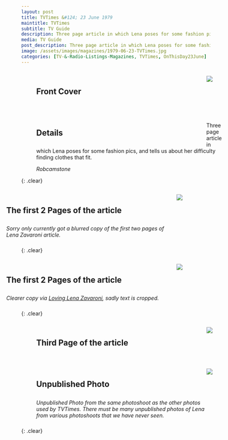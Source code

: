 ```yaml
---
layout: post
title: TVTimes &#124; 23 June 1979
maintitle: TVTimes
subtitle: TV Guide
description: Three page article in which Lena poses for some fashion pics, and tells us about her difficulty finding clothes that fit.
media: TV Guide
post_description: Three page article in which Lena poses for some fashion pics, and tells us about her difficulty finding clothes that fit.
image: /assets/images/magazines/1979-06-23-TVTimes.jpg
categories: [TV-&-Radio-Listings-Magazines, TVTimes, OnThisDay23June]
---
```


<figure class="fig1">
<figcaption>
<h2>Front Cover</h2>
</figcaption>
<a href="/assets/images/magazines/1979-06-23-tvtimes-front-cover.jpg"><img src="/assets/images/magazines/1979-06-23-tvtimes-front-cover.jpg" class="full-width zoom-in"></a>
</figure>

<figure class="fig2">
<figcaption>
<h2>Details</h2>
</figcaption>
<p>Three page article in which Lena poses for some fashion pics, and tells us about her difficulty finding clothes that fit.</p>
<cite>Robcamstone</cite>
</figure>

{: .clear}

<figure class="fig3">
<figcaption>
<h2>The first 2 Pages of the article</h2>
</figcaption>
<a href="/assets/images/magazines/1979-06-23-TVTimes-01-02a.jpg"><img src="/assets/images/magazines/1979-06-23-TVTimes-01-02a.jpg" class="full-width zoom-in"></a>
<figcaption>
<cite>Sorry only currently got a blurred copy of the first two pages of Lena Zavaroni article.</cite>
</figcaption>
</figure>

{: .clear}

<figure class="fig3">
<figcaption>
<h2>The first 2 Pages of the article</h2>
</figcaption>
<a href="/assets/images/magazines/1979-06-23-TVTimes-01-02b.jpg"><img src="/assets/images/magazines/1979-06-23-TVTimes-01-02b.jpg" class="full-width zoom-in"></a>
<figcaption>
<cite>Clearer copy via <a href="https://loving-lena-zavaroni.tumblr.com/post/687817223654572032/23rd-june-2022-%F0%9D%90%92%F0%9D%90%9A%F0%9D%90%AD%F0%9D%90%AE%F0%9D%90%AB%F0%9D%90%9D%F0%9D%90%9A%F0%9D%90%B2-%F0%9D%9F%90%F0%9D%9F%91%F0%9D%90%AB%F0%9D%90%9D-%F0%9D%90%89%F0%9D%90%AE%F0%9D%90%A7%F0%9D%90%9E-%F0%9D%9F%8F%F0%9D%9F%97%F0%9D%9F%95%F0%9D%9F%97-in-tv">Loving Lena Zavaroni</a>, sadly text is cropped.</cite>
</figcaption>
</figure>

{: .clear}

<figure class="fig1">
<figcaption>
<h2>Third Page of the article</h2>
</figcaption>
<a href="/assets/images/magazines/1979-06-23-TVTimes-03.png"><img src="/assets/images/magazines/1979-06-23-TVTimes-03.png" class="full-width zoom-in"></a>
</figure>

<figure class="fig2">
<figcaption>
<h2>Unpublished Photo</h2>
</figcaption>
<a href="/assets/images/magazines/1979-06-23-TVTimes-unpublished.jpg"><img src="/assets/images/magazines/1979-06-23-TVTimes-unpublished.jpg" class="full-width zoom-in"></a>
<figcaption>
<cite>Unpublished Photo from the same photoshoot as the other photos used by TVTimes. There must be many unpublished photos of Lena from various photoshoots that we have never seen.</cite>
</figcaption>
</figure>

<br />{: .clear}

<style>
.fig1 {float:left; width:48%;}

.fig2 {float:right; width:48%;}

.fig3 {float:right; width:100%;}

figcaption {float:left; width:100%;}

@media screen and (orientation:portrait) {
.fig1, .fig2 {float:left; width:100%;}
figcaption {float:left; width:90%; margin-bottom: 10px;}
}
</style>
